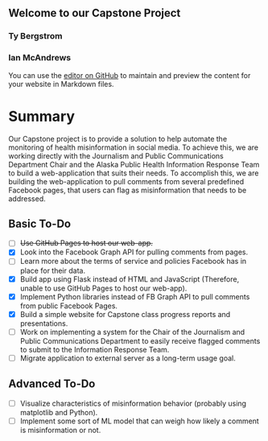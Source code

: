 ## Welcome to our Capstone Project
### Ty Bergstrom
### Ian McAndrews

You can use the [editor on GitHub](https://github.com/cimcandrews/CapstoneOverview/edit/gh-pages/index.md) to maintain and preview the content for your website in Markdown files.

# Summary
  Our Capstone project is to provide a solution to help automate the monitoring of health misinformation in social media. To achieve this, we are working directly with the Journalism and Public Communications Department Chair and the Alaska Public Health Information Response Team to build a web-application that suits their needs.
  To accomplish this, we are building the web-application to pull comments from several predefined Facebook pages, that users can flag as misinformation that needs to be addressed.
  
  ## Basic To-Do
  
  - [ ] ~~Use GitHub Pages to host our web-app.~~
  - [x] Look into the Facebook Graph API for pulling comments from pages.
  - [ ] Learn more about the terms of service and policies Facebook has in place for their data.
  - [x] Build app using Flask instead of HTML and JavaScript (Therefore, unable to use GitHub Pages to host our web-app).
  - [x] Implement Python libraries instead of FB Graph API to pull comments from public Facebook Pages.
  - [x] Build a simple website for Capstone class progress reports and presentations.
  - [ ] Work on implementing a system for the Chair of the Journalism and Public Communications Department to easily receive flagged comments to submit to the Information Response Team.
  - [ ] Migrate application to external server as a long-term usage goal.
  
  ## Advanced To-Do
  - [ ] Visualize characteristics of misinformation behavior (probably using matplotlib and Python).
  - [ ] Implement some sort of ML model that can weigh how likely a comment is misinformation or not.
